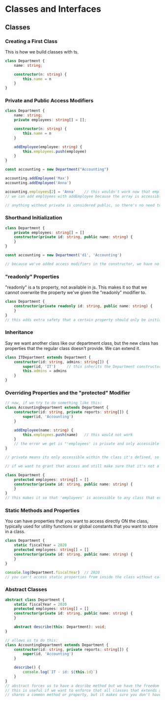# Classes and Interfaces

## Classes

### Creating a First Class
This is how we build classes with ts.

```ts
class Department {
    name: string;

    constructor(n: string) {
        this.name = n
    }
}
```

### Private and Public Access Modifiers

```ts
class Department {
    name: string;
    private employees: string[] = [];

    constructor(n: string) {
        this.name = n
    }

    addEmployee(employee: string) {
        this.employees.push(employee)
    }
}

const accounting = new Department("Accounting")

accounting.addEmployee('Max')
accounting.addEmployee('Anna')

accounting.employees[2] = 'Anna'    // this wouldn't work now that employees is private
// we can add employees with addEmployee because the array is accessible within the class

// anything without private is considered public, so there's no need to explicitly state it unless you want to
```

### Shorthand Initialization

```ts
class Department {
    private employees: string[] = []
    constructor(private id: string, public name: string) {
    }
}

const accounting = new Department('d1', 'Accounting')

// because we've added access modifiers in the constructor, we have no need for this.id or this.name, it's implied that we'll have these 
```

### "readonly" Properties

"readonly" is a ts property, not available in js. This makes it so that we cannot overwrite the property we've given the "readonly" modifier to. 

```ts
class Department {
    constructor(private readonly id: string, public name: string) {
    }
}
// this adds extra safety that a certain property should only be initialized once and shouldn't change after
```

### Inheritance

Say we want another class like our department class, but the new class has properties that the regular class doesn't provide. We can extend it.

```ts
class ITDepartment extends Department {
    constructor(id: string, admins: string[]) {
        super(id, 'IT')     // this inherits the Department constructor and feeds it data
        this.admins = admins
    }
}
```

### Overriding Properties and the "protected" Modifier

```ts
// now, if we try to do something like this:
class AccountingDepartment extends Department {
    constructor(id: string, private reports: string[]) {
        super(id, 'Accounting')
    }

    addEmployee(name: string) {
        this.employees.push(name)   // this would not work
    } 
    // the error we get is "'employees' is private and only accessible within class Department"
}

// private means its only accessible within the class it's defined, so AccountingDepartment doesn't have access to this

// if we want to grant that access and still make sure that it's not a property that can be changed from outside, we can change it to protected

class Department {
    protected employees: string[] = []
    constructor(private id: string, public name: string) {
    }
}
// this makes it so that 'employees' is accessible to any class that extends this class
```

### Static Methods and Properties

You can have properties that you want to access directly ON the class, typically used for utility functions or global constants that you want to store in a class.

```ts
class Department {
    static fiscalYear = 2020
    protected employees: string[] = []
    constructor(private id: string, public name: string) {
    }
}

console.log(Department.fiscalYear)  // 2020
// you can't access static properties from inside the class without calling it with the class name btw
```

### Abstract Classes

```ts
abstract class Department {
    static fiscalYear = 2020
    protected employees: string[] = []
    constructor(private id: string, public name: string) {
    }

    abstract describe(this: Department): void;
}

// allows us to do this:
class AccountingDepartment extends Department {
    constructor(id: string, private reports: string[]) {
        super(id, 'Accounting')
    }

    describe() {
        console.log(`IT - id: ${this.id}`)
    }
}
// abstract forces us to have a desribe method but we have the freedom to determine how we want that method to work within our new class
// this is useful if we want to enforce that all classes that extends a certain class
// shares a common method or property, but it makes sure you don't have to provide the concrete implementation
```






























